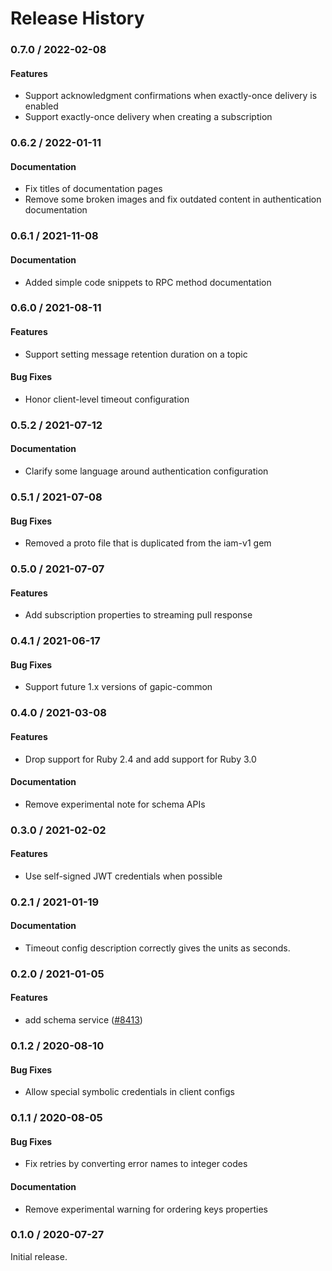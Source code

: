# Release History

### 0.7.0 / 2022-02-08

#### Features

* Support acknowledgment confirmations when exactly-once delivery is enabled
* Support exactly-once delivery when creating a subscription

### 0.6.2 / 2022-01-11

#### Documentation

* Fix titles of documentation pages
* Remove some broken images and fix outdated content in authentication documentation

### 0.6.1 / 2021-11-08

#### Documentation

* Added simple code snippets to RPC method documentation

### 0.6.0 / 2021-08-11

#### Features

* Support setting message retention duration on a topic

#### Bug Fixes

* Honor client-level timeout configuration

### 0.5.2 / 2021-07-12

#### Documentation

* Clarify some language around authentication configuration

### 0.5.1 / 2021-07-08

#### Bug Fixes

* Removed a proto file that is duplicated from the iam-v1 gem

### 0.5.0 / 2021-07-07

#### Features

* Add subscription properties to streaming pull response

### 0.4.1 / 2021-06-17

#### Bug Fixes

* Support future 1.x versions of gapic-common

### 0.4.0 / 2021-03-08

#### Features

* Drop support for Ruby 2.4 and add support for Ruby 3.0

#### Documentation

* Remove experimental note for schema APIs

### 0.3.0 / 2021-02-02

#### Features

* Use self-signed JWT credentials when possible

### 0.2.1 / 2021-01-19

#### Documentation

* Timeout config description correctly gives the units as seconds.

### 0.2.0 / 2021-01-05

#### Features

* add schema service ([#8413](https://www.github.com/googleapis/google-cloud-ruby/issues/8413))

### 0.1.2 / 2020-08-10

#### Bug Fixes

* Allow special symbolic credentials in client configs

### 0.1.1 / 2020-08-05

#### Bug Fixes

* Fix retries by converting error names to integer codes

#### Documentation

* Remove experimental warning for ordering keys properties

### 0.1.0 / 2020-07-27

Initial release.

